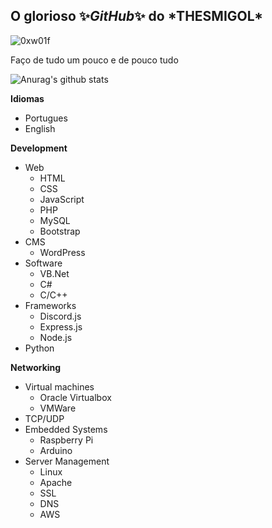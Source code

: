 <h2>O glorioso ✨<i>GitHub</i>✨ do *THESMIGOL*</h2>
<p align="left"> <img src="https://komarev.com/ghpvc/?username=thesmigol&label=%F0%9F%8C%9F%20%20CURIOSOS QUE ENTRARAM AQUI&color=0e75b6&style=flat" alt="0xw01f" /> </p>

Faço de tudo um pouco e de pouco tudo

  

![Anurag's github stats](https://github-readme-stats.vercel.app/api/top-langs?username=0xw01f&theme=radical&show_icons=true)



 **Idiomas**
- Portugues
- English

 **Development**
- Web
  - HTML
  - CSS
  - JavaScript
  - PHP
  - MySQL
  - Bootstrap
- CMS
  - WordPress
- Software
  - VB.Net
  - C#
  - C/C++
- Frameworks
  - Discord.js
  - Express.js
  - Node.js
- Python

**Networking**
- Virtual machines
  - Oracle Virtualbox
  - VMWare
- TCP/UDP
- Embedded Systems
  - Raspberry Pi
  - Arduino
- Server Management
  - Linux
  - Apache
  - SSL
  - DNS
  - AWS
